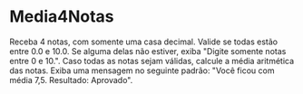 # Media4Notas
 Receba 4 notas, com somente uma casa decimal. Valide se todas estão entre 0.0 e 10.0. Se alguma delas não estiver, exiba "Digite somente notas entre 0 e 10.". Caso todas as notas sejam válidas, calcule a média aritmética das notas. Exiba uma mensagem no seguinte padrão: "Você ficou com média 7,5. Resultado: Aprovado".
